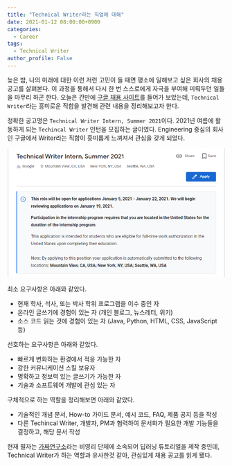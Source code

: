 ```yaml
---
title: "Technical Writer라는 직업에 대해"
date: 2021-01-12 08:00:00+0900
categories:
  - Career
tags:
  - Technical Writer
author_profile: False 
---
```


늦은 밤, 나의 미래에 대한 이런 저런 고민이 들 때면 평소에 일해보고 싶은 회사의 채용 공고를 살펴본다. 이 과정을 통해서 다시 한 번 스스로에게 자극을 부여해 미뤄두던 일들을 마무리 하곤 한다. 오늘은 간만에 [구글 채용 사이트](https://careers.google.com/)를 들어가 보았는데, `Technical Writer`라는 흥미로운 직함을 발견해 관련 내용을 정리해보고자 한다. 

정확한 공고명은 `Technical Writer Intern, Summer 2021`이다. 2021년 여름에 활동하게 되는 `Techincal Writer` 인턴을 모집하는 글이였다. Engineering 중심의 회사인 구글에서 Writer라는 직함이 흥미롭게 느껴져서 관심을 갖게 되었다. 

![](https://github.com/SDSTony/sdstony.github.io/blob/master/assets/images/2021-01-12-what-is-technical-writer-01.PNG?raw=true)

최소 요구사항은 아래와 같았다.

- 현재 학사, 석사, 또는 박사 학위 프로그램을 이수 중인 자
- 온라인 글쓰기에 경험이 있는 자 (개인 블로그, 뉴스레터, 위키)
- 소스 코드 읽는 것에 경험이 있는 자 (Java, Python, HTML, CSS, JavaScript 등)

선호하는 요구사항은 아래와 같았다.

- 빠르게 변화하는 환경에서 적응 가능한 자 
- 강한 커뮤니케이션 스킬 보유자
- 명확하고 정보력 있는 글쓰기가 가능한 자
- 기술과 소프트웨어 개발에 관심 있는 자 

구체적으로 하는 역할을 정리해보면 아래와 같았다. 

- 기술적인 개념 문서, How-to 가이드 문서, 예시 코드, FAQ, 제품 공지 등을 작성
- 다른 Techincal Writer, 개발자, PM과 협력하여 문서화가 필요한 개발 기능들을 결정하고, 해당 문서 작성

현재 필자는 [가짜연구소](https://pseudo-lab.com/)라는 비영리 단체에 소속되어 딥러닝 튜토리얼을 제작 중인데, Technical Writer가 하는 역할과 유사한것 같아, 관심있게 채용 공고를 읽게 됐다. 








